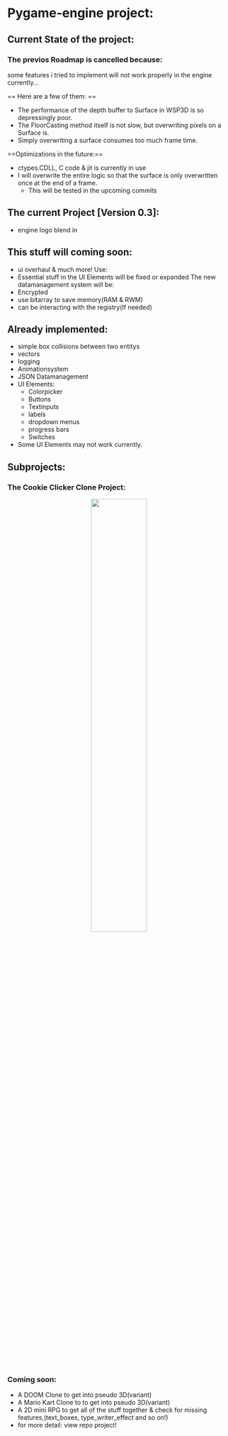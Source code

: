 # Pygame-engine project:


## Current State of the project:

### The previos Roadmap is cancelled because:

some features i tried to implement will not work properly in the engine currently...

== Here are a few of them: ==

- The performance of the depth buffer to Surface in WSP3D is so depressingly poor.
- The FloorCasting method itself is not slow, but overwriting pixels on a Surface is.
- Simply overwriting a surface consumes too much frame time.

==Optimizations in the future:==
- ctypes.CDLL, C code & jit is currently in use
- I will overwrite the entire logic so that the surface is only overwritten once at the end of a frame.
    - This will be tested in the upcoming commits

## The current Project [Version 0.3]:
- engine logo blend in
## This stuff will coming soon:
- ui overhaul
& much more!
Use:
- Essential stuff in the UI Elements will be fixed or expanded
The new datamanagement system will be:
- Encrypted
- use bitarray to save memory(RAM & RWM)
- can be interacting with the registry(If needed)
    

## Already implemented:
- simple box collisions between two entitys
- vectors
- logging
- Animationsystem
- JSON Datamanagement
- UI Elements:
    - Colorpicker
    - Buttons
    - Textinputs
    - labels
    - dropdown menus
    - progress bars
    - Switches
- Some UI Elements may not work currently.
## Subprojects:
### The Cookie Clicker Clone Project:
<p align="center" width="100%">
    <img width="50%" src="https://justusdeckerde.wordpress.com/wp-content/uploads/2025/04/cookie_clicker_clone_project-1.png">
</p>


### Coming soon: 

- A DOOM Clone to get into pseudo 3D(variant)
- A Mario Kart Clone to to get into pseudo 3D(variant)
- A 2D mini RPG to get all of the stuff together & check for missing features,(text_boxes, type_writer_effect and so on!)
- for more detail: view repo project!
